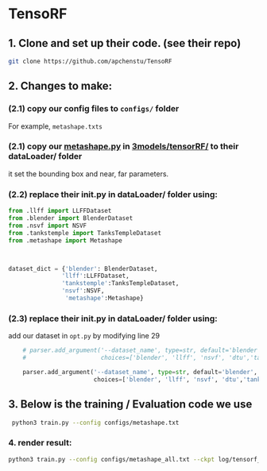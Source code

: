 
# TensoRF
## 1. Clone and set up their code. (see their repo)
```bash
git clone https://github.com/apchenstu/TensoRF
```

## 2. Changes to make:

### (2.1) copy our config files to ```configs/``` folder

For example, ```metashape.txts```

### (2.1) copy our [metashape.py](./tensorRF/metashape.py) in [3models/tensorRF/](./tensorRF/) to their dataLoader/ folder

it set the bounding box and near, far parameters.

### (2.2) replace their __init__.py in dataLoader/ folder using:
```python
from .llff import LLFFDataset
from .blender import BlenderDataset
from .nsvf import NSVF
from .tankstemple import TanksTempleDataset
from .metashape import Metashape



dataset_dict = {'blender': BlenderDataset,
               'llff':LLFFDataset,
               'tankstemple':TanksTempleDataset,
               'nsvf':NSVF,
                'metashape':Metashape}
```

### (2.3) replace their __init__.py in dataLoader/ folder using:
add our dataset in ```opt.py``` by modifying line 29
```python
    # parser.add_argument('--dataset_name', type=str, default='blender',
    #                     choices=['blender', 'llff', 'nsvf', 'dtu','tankstemple', 'own_data'])

    parser.add_argument('--dataset_name', type=str, default='blender',
                        choices=['blender', 'llff', 'nsvf', 'dtu','tankstemple', 'metashape'])
```

## 3. Below is the training / Evaluation code we use
```bash
 python3 train.py --config configs/metashape.txt

```

### 4. render result:
```bash
python3 train.py --config configs/metashape_all.txt --ckpt log/tensorf_garden_all/tensorf_garden_all.th --render_only 1 --render_test 1
```